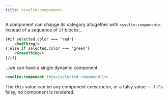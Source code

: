 ```yaml
---
title: <svelte:component>
---
```


A component can change its category altogether with `<svelte:component>`. Instead of a sequence of `if` blocks...

```html
{#if selected.color === 'red'}
	<RedThing/>
{:else if selected.color === 'green'}
	<GreenThing/>
{/if}
```

...we can have a single dynamic component:

```html
<svelte:component this={selected.component}/>
```

The `this` value can be any component constructor, or a falsy value — if it's falsy, no component is rendered.
